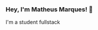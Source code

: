 ### Hey, I'm Matheus Marques! 👋


 I'm a student fullstack<br>

<!----
### I’m currently learning 🌱
<p>-React js</p>
<p>-Node js</p>
<p>-Data base</p>

**matheus097/matheus097** is a ✨ _special_ ✨ repository because its `README.md` (this file) appears on your GitHub profile.

Here are some ideas to get you started:

- 🔭 I’m currently working on ...
- 🌱 I’m currently learning ...
- 👯 I’m looking to collaborate on ...
- 🤔 I’m looking for help with ...
- 💬 Ask me about ...
- 📫 How to reach me: ...
- 😄 Pronouns: ...
- ⚡ Fun fact: ...
-->
